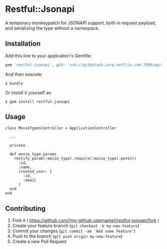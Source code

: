 # Restful::Jsonapi

A temporary monkeypatch for JSONAPI support, both in request payload, and serializing the type without a namespace.

## Installation

Add this line to your application's Gemfile:

```ruby
gem 'restful-jsonapi', git: 'ssh://git@stash.corp.netflix.com:7999/ep/restful-jsonapi.git'
```

And then execute:

    $ bundle

Or install it yourself as:

    $ gem install restful-jsonapi

## Usage

```
class MovieTypesController < ApplicationController

  ...
 
  private

  def movie_type_params
    restify_param(:movie_type).require(:movie_type).permit(
      :id,
      :name,
      created_user: [
        :id,
        :email
      ]
  end
end
```

## Contributing

1. Fork it ( https://github.com/[my-github-username]/restful-jsonapi/fork )
2. Create your feature branch (`git checkout -b my-new-feature`)
3. Commit your changes (`git commit -am 'Add some feature'`)
4. Push to the branch (`git push origin my-new-feature`)
5. Create a new Pull Request
